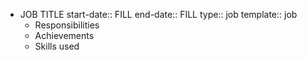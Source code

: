 - JOB TITLE
  start-date:: FILL
  end-date:: FILL
  type:: job
  template:: job
	- Responsibilities
	- Achievements
	- Skills used